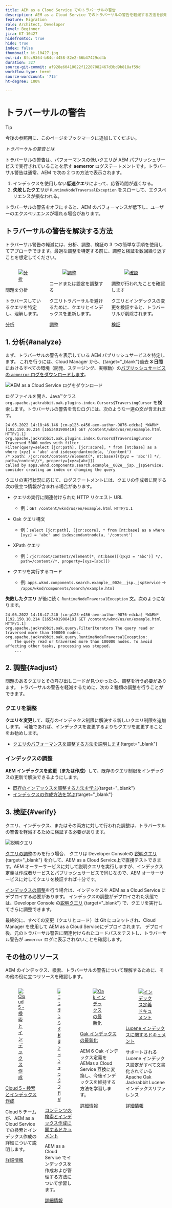 ```yaml
---
title: AEM as a Cloud Service でのトラバーサルの警告
description: AEM as a Cloud Service でのトラバーサルの警告を軽減する方法を説明します。
feature: Migration
role: Architect, Developer
level: Beginner
jira: KT-10427
hidefromtoc: true
hide: true
index: false
thumbnail: kt-10427.jpg
exl-id: 8fcc9364-b84c-4458-82e2-66b47429cd4b
duration: 327
source-git-commit: af928e60410022f12207082467d3bd9b818af59d
workflow-type: tm+mt
source-wordcount: '715'
ht-degree: 100%

---
```


# トラバーサルの警告

>[!TIP]
>今後の参照用に、このページをブックマークに追加してください。

_トラバーサルの警告とは_

トラバーサルの警告は、パフォーマンスの低いクエリが AEM パブリッシュサービスで実行されていることを示す __aemerror__ ログステートメントです。トラバーサル警告は通常、AEM で次の 2 つの方法で表示されます。

1. インデックスを使用しない&#x200B;__低速クエリ__&#x200B;によって、応答時間が遅くなる。
1. __失敗したクエリ__&#x200B;が `RuntimeNodeTraversalException` をスローして、エクスペリエンスが損なわれる。

トラバーサルの警告をオフにすると、AEM のパフォーマンスが低下し、ユーザーのエクスペリエンスが壊れる場合があります。

## トラバーサルの警告を解決する方法

トラバーサル警告の軽減には、分析、調整、検証の 3 つの簡単な手順を使用してアプローチできます。最適な調整を特定する前に、調整と検証を数回繰り返すことを想定してください。

<div class="columns is-multiline">

<!-- Analyze -->
<div class="column is-half-tablet is-half-desktop is-one-third-widescreen" aria-label="Analyze" tabindex="0">
   <div class="x-card">
       <div class="card-image">
           <figure class="image is-16by9">
               <a href="#analyze" title="分析" tabindex="-1">
                   <img class="is-bordered-r-small" src="./assets/traversals/1-analyze.png" alt="分析">
               </a>
           </figure>
       </div>
       <div class="card-content is-padded-small">
           <div class="content">
                <p class="headline is-size-5 has-text-weight-bold">問題を分析</p>
               <p class="is-size-6">トラバースしているクエリを特定し、理解します。</p>
               <a href="#analyze" class="spectrum-Button spectrum-Button--outline spectrum-Button--primary spectrum-Button--sizeM">
                   <span class="spectrum-Button-label has-no-wrap has-text-weight-bold">分析</span>
               </a>
           </div>
       </div>
   </div>
</div>

<!-- Adjust -->
<div class="column is-half-tablet is-half-desktop is-one-third-widescreen" aria-label="Adjust" tabindex="0">
   <div class="x-card">
       <div class="card-image">
           <figure class="image is-16by9">
               <a href="#adjust" title="調整" tabindex="-1">
                   <img class="is-bordered-r-small" src="./assets/traversals/2-adjust.png" alt="調整">
               </a>
           </figure>
       </div>
       <div class="card-content is-padded-small">
           <div class="content">
                <p class="headline is-size-5 has-text-weight-bold">コードまたは設定を調整する</p>
               <p class="is-size-6">クエリトラバーサルを避けるために、クエリとインデックスを更新します。</p>
               <a href="#adjust" class="spectrum-Button spectrum-Button--outline spectrum-Button--primary spectrum-Button--sizeM">
                   <span class="spectrum-Button-label has-no-wrap has-text-weight-bold">調整</span>
               </a>
           </div>
       </div>
   </div>
</div>

<!-- Verify -->
<div class="column is-half-tablet is-half-desktop is-one-third-widescreen" aria-label="Verify" tabindex="0">
   <div class="x-card">
       <div class="card-image">
           <figure class="image is-16by9">
               <a href="#verify" title="確認" tabindex="-1">
                   <img class="is-bordered-r-small" src="./assets/traversals/3-verify.png" alt="確認">
               </a>
           </figure>
       </div>
       <div class="card-content is-padded-small">
           <div class="content">
                <p class="headline is-size-5 has-text-weight-bold">調整が行われたことを確認します</p>                       
               <p class="is-size-6">クエリとインデックスの変更を検証すると、トラバーサルが削除されます。</p>
               <a href="#verify" class="spectrum-Button spectrum-Button--outline spectrum-Button--primary spectrum-Button--sizeM">
                   <span class="spectrum-Button-label has-no-wrap has-text-weight-bold">検証</span>
               </a>
           </div>
       </div>
   </div>
</div>

</div>

## 1. 分析{#analyze}

まず、トラバーサルの警告を表示している AEM パブリッシュサービスを特定します。 これを行うには、Cloud Manager から、{target="_blank"}過去 __3 日間__&#x200B;におけるすべての環境（開発、ステージング、実稼動）の[パブリッシュサービスの `aemerror` ログをダウンロードします](https://experienceleague.adobe.com/docs/experience-manager-learn/cloud-service/debugging/debugging-aem-as-a-cloud-service/logs.html#cloud-manager?lang=ja)。

![AEM as a Cloud Service ログをダウンロード](./assets/traversals/download-logs.jpg)

ログファイルを開き、Java™クラス `org.apache.jackrabbit.oak.plugins.index.Cursors$TraversingCursor` を検索します。トラバーサルの警告を含むログには、次のような一連の文が含まれます。

```log
24.05.2022 14:18:46.146 [cm-p123-e456-aem-author-9876-edcba] *WARN* [192.150.10.214 [1653401908419] GET /content/wknd/us/en/example.html HTTP/1.1] 
org.apache.jackrabbit.oak.plugins.index.Cursors$TraversingCursor Traversed 5000 nodes with filter 
Filter(query=select [jcr:path], [jcr:score], * from [nt:base] as a where [xyz] = 'abc' and isdescendantnode(a, '/content') 
/* xpath: /jcr:root/content//element(*, nt:base)[(@xyz = 'abc')] */, path=/content//*, property=[xyz=[abc]]) 
called by apps.wknd.components.search.example__002e__jsp._jspService; 
consider creating an index or changing the query
```

クエリの実行状況に応じて、ログステートメントには、クエリの作成者に関する次の役立つ情報が含まれる場合があります。

+ クエリの実行に関連付けられた HTTP リクエスト URL

   + 例：`GET /content/wknd/us/en/example.html HTTP/1.1`

+ Oak クエリ構文

   + 例：`select [jcr:path], [jcr:score], * from [nt:base] as a where [xyz] = 'abc' and isdescendantnode(a, '/content')`

+ XPath クエリ

   + 例：`/jcr:root/content//element(*, nt:base)[(@xyz = 'abc')] */, path=/content//*, property=[xyz=[abc]])`

+ クエリを実行するコード

   + 例:  `apps.wknd.components.search.example__002e__jsp._jspService` → `/apps/wknd/components/search/example.html`

__失敗したクエリ__ が後に続く `RuntimeNodeTraversalException` 文。次のようになります。

```log
24.05.2022 14:18:47.240 [cm-p123-e456-aem-author-9876-edcba] *WARN* [192.150.10.214 [1653401908419] GET /content/wknd/us/en/example.html HTTP/1.1] 
org.apache.jackrabbit.oak.query.FilterIterators The query read or traversed more than 100000 nodes.
org.apache.jackrabbit.oak.query.RuntimeNodeTraversalException: 
    The query read or traversed more than 100000 nodes. To avoid affecting other tasks, processing was stopped.
    ...
```

## 2. 調整{#adjust}

問題のあるクエリとその呼び出しコードが見つかったら、調整を行う必要があります。 トラバーサルの警告を軽減するために、次の 2 種類の調整を行うことができます。

### クエリを調整

__クエリを変更__&#x200B;して、既存のインデックス制限に解決する新しいクエリ制限を追加します。 可能であれば、インデックスを変更するよりもクエリを変更することをお勧めします。

+ [クエリのパフォーマンスを調整する方法を説明します](https://experienceleague.adobe.com/docs/experience-manager-65/developing/bestpractices/troubleshooting-slow-queries.html#query-performance-tuning?lang=ja){target="_blank"}

### インデックスの調整

__AEM インデックスを変更（または作成）__&#x200B;して、既存のクエリ制限をインデックスの更新で解決できるようにします。

+ [既存のインデックスを調整する方法を学ぶ](https://experienceleague.adobe.com/docs/experience-manager-65/developing/bestpractices/troubleshooting-slow-queries.html#query-performance-tuning?lang=ja){target="_blank"}
+ [インデックスの作成方法を学ぶ](https://experienceleague.adobe.com/docs/experience-manager-65/developing/bestpractices/troubleshooting-slow-queries.html#create-a-new-index?lang=ja){target="_blank"}

## 3. 検証{#verify}

クエリ、インデックス、またはその両方に対して行われた調整は、トラバーサルの警告を軽減するために検証する必要があります。

![説明クエリ](./assets/traversals/verify.gif)

 [クエリの調整](#adjust-the-query)のみを行う場合、 クエリは Developer Consoleの [説明クエリ ](https://experienceleague.adobe.com/docs/experience-manager-learn/cloud-service/debugging/debugging-aem-as-a-cloud-service/developer-console.html?lang=ja#queries){target="_blank"} を介して、AEM as a Cloud Service上で直接テストできます。AEM オーサーサービスに対して説明クエリを実行しますが、インデックス定義は作成者サービスとパブリッシュサービスで同じなので、AEM オーサーサービスに対してクエリを検証すれば十分です。

[インデックスの調整](#adjust-the-index)を行う場合は、インデックスを AEM as a Cloud Service にデプロイする必要があります。 インデックスの調整がデプロイされた状態では、Developer Console の[説明クエリ](https://experienceleague.adobe.com/docs/experience-manager-learn/cloud-service/debugging/debugging-aem-as-a-cloud-service/developer-console.html?lang=ja#queries) {target="_blank"} で、クエリを実行してさらに調整できます。

最終的に、すべての変更（クエリとコード）は Git にコミットされ、Cloud Manager を使用して AEM as a Cloud Serviceにデプロイされます。 デプロイ後、元のトラバーサル警告に関連付けられたコードパスをテストし、トラバーサル警告が `aemerror` ログに表示されないことを確認します。

## その他のリソース

AEM のインデックス、検索、トラバーサルの警告について理解するために、その他の役に立つリソースを確認します。

<div class="columns is-multiline">

<!-- Cloud 5 - Search &amp; Indexing -->
<div class="column is-half-tablet is-half-desktop is-one-third-widescreen" aria-label="Cloud 5 - Search &amp; Indexing" tabindex="0">
   <div class="card">
       <div class="card-image">
           <figure class="image is-16by9">
               <a href="https://experienceleague.adobe.com/docs/experience-manager-learn/cloud-service/expert-resources/cloud-5/cloud5-aem-search-and-indexing.html?lang=ja" title="Cloud 5 - 検索とインデックス作成" tabindex="-1"><img class="is-bordered-r-small" src="../../../expert-resources/cloud-5/imgs/009-thumb.png" alt="Cloud 5 - 検索とインデックス作成"></a>
           </figure>
       </div>
       <div class="card-content is-padded-small">
           <div class="content">
               <p class="headline is-size-6 has-text-weight-bold"><a href="https://experienceleague.adobe.com/docs/experience-manager-learn/cloud-service/expert-resources/cloud-5/cloud5-aem-search-and-indexing.html?lang=ja" title="Cloud 5 - 検索とインデックス作成">Cloud 5 - 検索とインデックス作成</a></p>
               <p class="is-size-6">Cloud 5 チームが、AEM as a Cloud Service での検索とインデックス作成の詳細について説明します。</p>
               <a href="https://experienceleague.adobe.com/docs/experience-manager-learn/cloud-service/expert-resources/cloud-5/cloud5-aem-search-and-indexing.html?lang=ja" class="spectrum-Button spectrum-Button--outline spectrum-Button--primary spectrum-Button--sizeM">
                   <span class="spectrum-Button-label has-no-wrap has-text-weight-bold">詳細情報</span>
               </a>
           </div>
       </div>
   </div>
</div>

<!-- Content Search and Indexing -->
<div class="column is-half-tablet is-half-desktop is-one-third-widescreen" aria-label="Content Search and Indexing
" tabindex="0">
   <div class="card">
       <div class="card-image">
           <figure class="image is-16by9">
               <a href="https://experienceleague.adobe.com/docs/experience-manager-cloud-service/content/operations/indexing.html?lang=ja" title="コンテンツの検索とインデックス作成" tabindex="-1">
                   <img class="is-bordered-r-small" src="./assets/traversals/resources--docs.png" alt="コンテンツの検索とインデックス作成">
               </a>
           </figure>
       </div>
       <div class="card-content is-padded-small">
           <div class="content">
               <p class="headline is-size-6 has-text-weight-bold"><a href="https://experienceleague.adobe.com/docs/experience-manager-cloud-service/content/operations/indexing.html?lang=ja" title="コンテンツの検索とインデックス作成">コンテンツの検索とインデックス作成に関するドキュメント</a></p>
               <p class="is-size-6">AEM as a Cloud Service でインデックスを作成および管理する方法について学習します。</p>
               <a href="https://experienceleague.adobe.com/docs/experience-manager-cloud-service/content/operations/indexing.html?lang=ja" class="spectrum-Button spectrum-Button--outline spectrum-Button--primary spectrum-Button--sizeM">
                   <span class="spectrum-Button-label has-no-wrap has-text-weight-bold">詳細情報</span>
               </a>
           </div>
       </div>
   </div>
</div>

<!-- Modernizing your Oak indexes -->
<div class="column is-half-tablet is-half-desktop is-one-third-widescreen" aria-label="Modernizing your Oak indexes" tabindex="0">
   <div class="card">
       <div class="card-image">
           <figure class="image is-16by9">
               <a href="https://experienceleague.adobe.com/docs/experience-manager-learn/cloud-service/migration/moving-to-aem-as-a-cloud-service/search-and-indexing.html?lang=ja" title="Oak インデックスの最新化" tabindex="-1">
                   <img class="is-bordered-r-small" src="./assets/traversals/resources--aem-experts-series.png" alt="Oak インデックスの最新化">
               </a>
           </figure>
       </div>
       <div class="card-content is-padded-small">
           <div class="content">
               <p class="headline is-size-6 has-text-weight-bold"><a href="https://experienceleague.adobe.com/docs/experience-manager-learn/cloud-service/migration/moving-to-aem-as-a-cloud-service/search-and-indexing.html?lang=ja" title="Oak インデックスの最新化">Oak インデックスの最新化</a></p>
               <p class="is-size-6">AEM 6 Oak インデックス定義を AEMas a Cloud Service 互換に変換し、今後インデックスを維持する方法を学習します。</p>
               <a href="https://experienceleague.adobe.com/docs/experience-manager-learn/cloud-service/migration/moving-to-aem-as-a-cloud-service/search-and-indexing.html?lang=ja" class="spectrum-Button spectrum-Button--outline spectrum-Button--primary spectrum-Button--sizeM">
                   <span class="spectrum-Button-label has-no-wrap has-text-weight-bold">詳細情報</span>
               </a>
           </div>
       </div>
   </div>
</div>

<!-- Index definition documentation -->
<div class="column is-half-tablet is-half-desktop is-one-third-widescreen" aria-label="Index definition documentation" tabindex="0">
   <div class="card">
       <div class="card-image">
           <figure class="image is-16by9">
               <a href="https://jackrabbit.apache.org/oak/docs/query/lucene.html" title="インデックス定義ドキュメント" tabindex="-1">
                   <img class="is-bordered-r-small" src="./assets/traversals/resources--oak-docs.png" alt="インデックス定義ドキュメント">
               </a>
           </figure>
       </div>
       <div class="card-content is-padded-small">
           <div class="content">
               <p class="headline is-size-6 has-text-weight-bold"><a href="https://jackrabbit.apache.org/oak/docs/query/lucene.html" title="インデックス定義ドキュメント">Lucene インデックスに関するドキュメント</a></p>
               <p class="has-ellipsis is-size-6">サポートされる Lucene インデックス設定がすべて文書化されている Apache Oak Jackrabbit Lucene インデックスリファレンス</p>
               <a href="https://jackrabbit.apache.org/oak/docs/query/lucene.html" class="spectrum-Button spectrum-Button--outline spectrum-Button--primary spectrum-Button--sizeM">
                   <span class="spectrum-Button-label has-no-wrap has-text-weight-bold">詳細情報</span>
               </a>
           </div>
       </div>
   </div>
</div>

</div>

